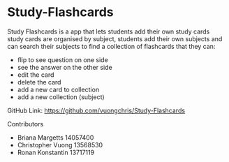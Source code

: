 # Study-Flashcards

Study Flashcards is a app that lets students add their own study cards
study cards are organised by subject, students add their own subjects 
and can search their subjects to find a collection of flashcards that
they can: 
- flip to see question on one side
- see the answer on the other side
- edit the card
- delete the card
- add a new card to collection
- add a new collection (subject)

GitHub Link: https://github.com/vuongchris/Study-Flashcards

Contributors
- Briana Margetts 14057400
- Christopher Vuong 13568530
- Ronan Konstantin 13717119


